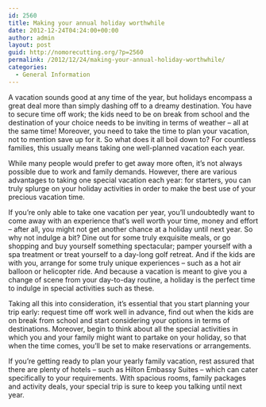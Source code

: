 ```yaml
---
id: 2560
title: Making your annual holiday worthwhile
date: 2012-12-24T04:24:00+00:00
author: admin
layout: post
guid: http://nomorecutting.org/?p=2560
permalink: /2012/12/24/making-your-annual-holiday-worthwhile/
categories:
  - General Information
---
```

A vacation sounds good at any time of the year, but holidays encompass a great deal more than simply dashing off to a dreamy destination. You have to secure time off work; the kids need to be on break from school and the destination of your choice needs to be inviting in terms of weather &#8211; all at the same time! Moreover, you need to take the time to plan your vacation, not to mention save up for it. So what does it all boil down to? For countless families, this usually means taking one well-planned vacation each year.

While many people would prefer to get away more often, it&#8217;s not always possible due to work and family demands. However, there are various advantages to taking one special vacation each year: for starters, you can truly splurge on your holiday activities in order to make the best use of your precious vacation time.

If you&#8217;re only able to take one vacation per year, you&#8217;ll undoubtedly want to come away with an experience that&#8217;s well worth your time, money and effort &#8211; after all, you might not get another chance at a holiday until next year. So why not indulge a bit? Dine out for some truly exquisite meals, or go shopping and buy yourself something spectacular; pamper yourself with a spa treatment or treat yourself to a day-long golf retreat. And if the kids are with you, arrange for some truly unique experiences &#8211; such as a hot air balloon or helicopter ride. And because a vacation is meant to give you a change of scene from your day-to-day routine, a holiday is the perfect time to indulge in special activities such as these.

Taking all this into consideration, it&#8217;s essential that you start planning your trip early: request time off work well in advance, find out when the kids are on break from school and start considering your options in terms of destinations. Moreover, begin to think about all the special activities in which you and your family might want to partake on your holiday, so that when the time comes, you&#8217;ll be set to make reservations or arrangements.

If you&#8217;re getting ready to plan your yearly family vacation, rest assured that there are plenty of hotels &#8211; such as Hilton Embassy Suites &#8211; which can cater specifically to your requirements. With spacious rooms, family packages and activity deals, your special trip is sure to keep you talking until next year.